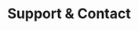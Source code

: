 <!-- Space: TerraformGithubRepository -->
<!-- Parent: Project -->
<!-- Title: Support -->

<!-- Label: Support and Contact -->
<!-- Include: docs/disclaimer.md -->
<!-- Include: ac:toc -->

# Support & Contact
